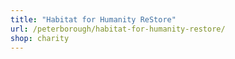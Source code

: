 ```yaml
---
title: "Habitat for Humanity ReStore"
url: /peterborough/habitat-for-humanity-restore/
shop: charity
---
```

